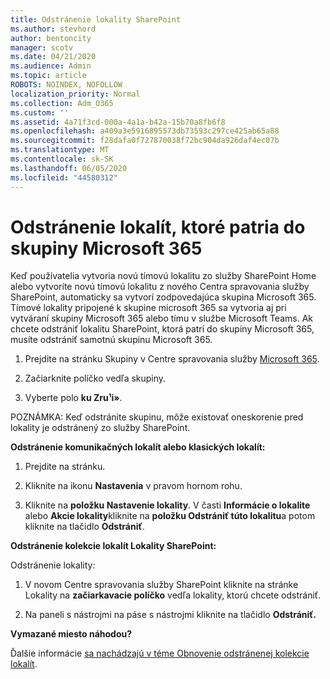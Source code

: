 ```yaml
---
title: Odstránenie lokality SharePoint
ms.author: stevhord
author: bentoncity
manager: scotv
ms.date: 04/21/2020
ms.audience: Admin
ms.topic: article
ROBOTS: NOINDEX, NOFOLLOW
localization_priority: Normal
ms.collection: Adm_O365
ms.custom: ''
ms.assetid: 4a71f3cd-000a-4a1a-b42a-15b70a8fb6f8
ms.openlocfilehash: a409a3e5916895573db73593c297ce425ab65a88
ms.sourcegitcommit: f28dafa0f727870038f72bc904da926daf4ec07b
ms.translationtype: MT
ms.contentlocale: sk-SK
ms.lasthandoff: 06/05/2020
ms.locfileid: "44580312"
---
```

# <a name="delete-sites-that-belong-to-a-microsoft-365-group"></a>Odstránenie lokalít, ktoré patria do skupiny Microsoft 365

Keď používatelia vytvoria novú tímovú lokalitu zo služby SharePoint Home alebo vytvoríte novú tímovú lokalitu z nového Centra spravovania služby SharePoint, automaticky sa vytvorí zodpovedajúca skupina Microsoft 365. Tímové lokality pripojené k skupine microsoft 365 sa vytvoria aj pri vytváraní skupiny Microsoft 365 alebo tímu v službe Microsoft Teams. Ak chcete odstrániť lokalitu SharePoint, ktorá patrí do skupiny Microsoft 365, musíte odstrániť samotnú skupinu Microsoft 365. 
  
1. Prejdite na stránku Skupiny v Centre spravovania služby [Microsoft 365](https://portal.office.com/adminportal/home#/groups).
    
2. Začiarknite políčko vedľa skupiny.
    
3. Vyberte polo **ku Zru¹i»**.
    
POZNÁMKA: Keď odstránite skupinu, môže existovať oneskorenie pred lokality je odstránený zo služby SharePoint.
  
**Odstránenie komunikačných lokalít alebo klasických lokalít:**

1. Prejdite na stránku.
  
2. Kliknite na ikonu **Nastavenia** v pravom hornom rohu. 
  
3. Kliknite na **položku Nastavenie lokality**. V časti **Informácie o lokalite** alebo **Akcie lokality**kliknite na **položku Odstrániť túto lokalitu**a potom kliknite na tlačidlo **Odstrániť**.
  
**Odstránenie kolekcie lokalít Lokality SharePoint:**

Odstránenie lokality:
  
1. V novom Centre spravovania služby SharePoint kliknite na stránke Lokality na **začiarkavacie políčko** vedľa lokality, ktorú chcete odstrániť. 
    
2. Na paneli s nástrojmi na páse s nástrojmi kliknite na tlačidlo **Odstrániť.**
    
**Vymazané miesto náhodou?**

Ďalšie informácie [sa nachádzajú v téme Obnovenie odstránenej kolekcie lokalít](https://go.microsoft.com/fwlink/?linkid=867660).
  

